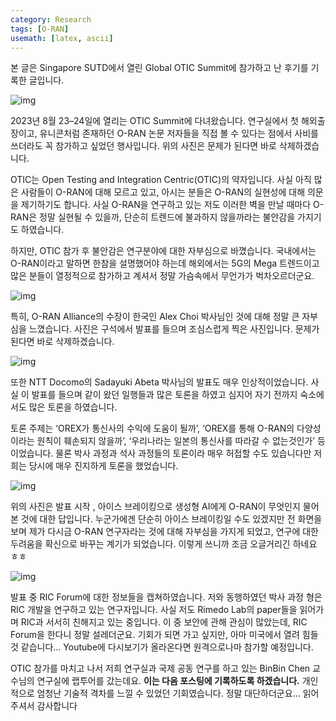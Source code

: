 ```yaml
---
category: Research
tags: [O-RAN]
usemath: [latex, ascii]
---
```




본 글은 Singapore SUTD에서 열린 Global OTIC Summit에 참가하고 난 후기를 기록한 글입니다.

![img](../../../../../Project/Geon/blog/cor5in.github.io/assets/image/2023-10-03-OTIC/12O9JMXeg8h71A8k1W65e8A.jpeg)

2023년 8월 23–24일에 열리는 OTIC Summit에 다녀왔습니다. 연구실에서 첫 해외출장이고, 유니콘처럼 존재하던 O-RAN 논문 저자들을 직접 볼 수 있다는 점에서 사비를 쓰더라도 꼭 참가하고 싶었던 행사입니다. 위의 사진은 문제가 된다면 바로 삭제하겠습니다.

OTIC는 Open Testing and Integration Centric(OTIC)의 약자입니다. 사실 아직 많은 사람들이 O-RAN에 대해 모르고 있고, 아시는 분들은 O-RAN의 실현성에 대해 의문을 제기하기도 합니다. 사실 O-RAN을 연구하고 있는 저도 이러한 벽을 만날 때마다 O-RAN은 정말 실현될 수 있을까, 단순히 트렌드에 불과하지 않을까라는 불안감을 가지기도 하였습니다.

하지만, OTIC 참가 후 불안감은 연구분야에 대한 자부심으로 바꼈습니다. 국내에서는 O-RAN이라고 말하면 한참을 설명했어야 하는데 해외에서는 5G의 Mega 트렌드이고 많은 분들이 열정적으로 참가하고 계셔서 정말 가슴속에서 무언가가 벅차오르더군요.

![img](../../../../../Project/Geon/blog/cor5in.github.io/assets/image/2023-10-03-OTIC/18TaBUwLM6IunADKyHUIg_g.jpeg)

특히, O-RAN Alliance의 수장이 한국인 Alex Choi 박사님인 것에 대해 정말 큰 자부심을 느꼈습니다. 사진은 구석에서 발표를 들으며 조심스럽게 찍은 사진입니다. 문제가 된다면 바로 삭제하겠습니다.

![img](../../../../../Project/Geon/blog/cor5in.github.io/assets/image/2023-10-03-OTIC/1SYSOnWJAC2vc1B_2SNeLQw.jpeg)

또한 NTT Docomo의 Sadayuki Abeta 박사님의 발표도 매우 인상적이었습니다. 사실 이 발표를 들으며 같이 왔던 일행들과 많은 토론을 하였고 심지어 자기 전까지 숙소에서도 많은 토론을 하였습니다.

토론 주제는 ‘OREX가 통신사의 수익에 도움이 될까’, ‘OREX를 통해 O-RAN의 다양성이라는 원칙이 훼손되지 않을까’, ‘우리나라는 일본의 통신사를 따라갈 수 없는것인가’ 등이었습니다. 물론 박사 과정과 석사 과정들의 토론이라 매우 허접할 수도 있습니다만 저희는 당시에 매우 진지하게 토론을 했었습니다.

![img](../../../../../Project/Geon/blog/cor5in.github.io/assets/image/2023-10-03-OTIC/1U0SIbBdw8ovYor_2eK4vEg.jpeg)

위의 사진은 발표 시작 , 아이스 브레이킹으로 생성형 AI에게 O-RAN이 무엇인지 물어본 것에 대한 답입니다. 누군가에겐 단순히 아이스 브레이킹일 수도 있겠지만 전 화면을 보며 제가 다시금 O-RAN 연구자라는 것에 대해 자부심을 가지게 되었고, 연구에 대한 두려움을 확신으로 바꾸는 계기가 되었습니다. 이렇게 쓰니까 조금 오글거리긴 하네요 ㅎㅎ

![img](../../../../../Project/Geon/blog/cor5in.github.io/assets/image/2023-10-03-OTIC/1dMUJDOh6Q6d_ZmecwlS6Bw.jpeg)

발표 중 RIC Forum에 대한 정보들을 캡쳐하였습니다. 저와 동행하였던 박사 과정 형은 RIC 개발을 연구하고 있는 연구자입니다. 사실 저도 Rimedo Lab의 paper들을 읽어가며 RIC과 서서히 친해지고 있는 중입니다. 이 중 보안에 관해 관심이 많았는데, RIC Forum을 한다니 정말 설레더군요. 기회가 되면 가고 싶지만, 아마 미국에서 열려 힘들 것 같습니다… Youtube에 다시보기가 올라온다면 원격으로나마 참가할 예정입니다.

OTIC 참가를 마치고 나서 저희 연구실과 국제 공동 연구를 하고 있는 BinBin Chen 교수님의 연구실에 랩투어를 갔는데요. **이는 다음 포스팅에 기록하도록 하겠습니다.** 개인적으로 엄청난 기술적 격차를 느낄 수 있었던 기회였습니다. 정말 대단하더군요… 읽어주셔서 감사합니다